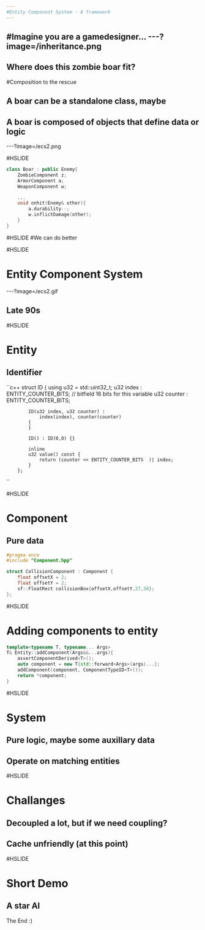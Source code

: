 ```yaml
---
#Entity Component System - A framework
---
```

#Imagine you are a gamedesigner...
---?image=/inheritance.png
---
## Where does this zombie boar fit?
#Composition to the rescue
## A boar can be a standalone class, maybe
## A boar is composed of objects that define data or logic
---?image=/ecs2.png

#HSLIDE
```c++
class Boar : public Enemy{
    ZombieComponent z;
    ArmorComponent a;
    WeaponComponent w;

    ...
    void onhit(Enemy& other){
        a.durability--;
        w.inflictDamage(other);
    }
}
```

#HSLIDE
#We can do better

#HSLIDE
# Entity Component System
---?image=/ecs2.gif
## Late 90s

#HSLIDE
# Entity
## Identifier
``c++
struct ID {
            using u32 = std::uint32_t;
            u32 index : ENTITY_COUNTER_BITS;   // bitfield 16 bits for this variable
            u32 counter : ENTITY_COUNTER_BITS;

            ID(u32 index, u32 counter) :
                index(index), counter(counter)
            {
            }

            ID() : ID(0,0) {}

            inline
            u32 value() const {
                return (counter << ENTITY_COUNTER_BITS  )| index;
            }
        };
``

#HSLIDE
# Component
## Pure data
```c++
#pragma once
#include "Component.hpp"

struct CollisionComponent : Component {
    float offsetX = 2;
    float offsetY = 2;
    sf::FloatRect collisionBox{offsetX,offsetY,27,30};
};
```
#HSLIDE
# Adding components to entity
```c++
template<typename T, typename... Args>
T& Entity::addComponent(Args&&...args){
    assertComponentDerived<T>();
    auto component = new T{std::forward<Args>(args)...};
    addComponent(component, ComponentTypeID<T>());
    return *component;
}
```

#HSLIDE
# System
## Pure logic, maybe some auxillary data
## Operate on matching entities

#HSLIDE
# Challanges
## Decoupled a lot, but if we need coupling?
## Cache unfriendly (at this point)

#HSLIDE
# Short Demo
## A star AI
The End :)
